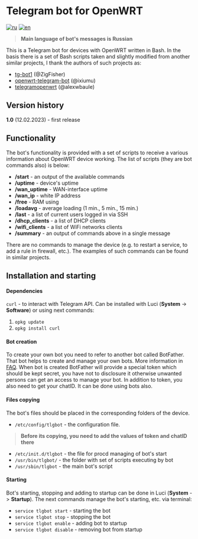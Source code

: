 # Telegram bot for OpenWRT

[![ru](https://img.shields.io/badge/lang-ru-red.svg)](https://github.com/varakh/multilanguage-readme-pattern/blob/master/README.md)
[![en](https://img.shields.io/badge/lang-en-blue.svg)](https://github.com/varakh/multilanguage-readme-pattern/blob/master/README.md)

> **Main language of bot's messages is Russian**

This is a Telegram bot for devices with OpenWRT written in Bash. In the basis there is a set of Bash scripts taken and slightly modified from another similar projects, I thank the authors of such projects as: 

 * [tg-bot1](https://github.com/ZigFisher/glutinium/tree/master/tg-bot1) (@ZigFisher) 
 * [openwrt-telegram-bot](https://github.com/ixiumu/openwrt-telegram-bot) (@ixiumu) 
 * [telegramopenwrt](https://github.com/alexwbaule/telegramopenwrt) (@alexwbaule)

## Version history

**1.0** (12.02.2023) - first release

## Functionality

The bot's functionality is provided with a set of scripts to receive a various information about OpenWRT device working.
The list of scripts (they are bot commands also) is below: 

* **/start** - an output of the available commands
* **/uptime** - device's uptime
* **/wan_uptime** - WAN-interface uptime 
* **/wan_ip** - white IP address
* **/free** - RAM using
* **/loadavg** - average loading (1 min., 5 min., 15 min.)
* **/last** - a list of current users logged in via SSH
* **/dhcp_clients** - a list of DHCP clients
* **/wifi_clients** - a list of WiFi networks clients
* **/summary** - an output of commands above in a single message

There are no commands to manage the device (e.g. to restart a service, to add a rule in firewall, etc.). The examples of such commands can be found in similar projects.

## Installation and starting

#### Dependencies

`curl` - to interact with Telegram API. Can be installed with Luci (**System** -> **Software**) or using next commands:

1. `opkg update`
2. `opkg install curl`

#### Bot creation 

To create your own bot you need to refer to another bot called BotFather. That bot helps to create and manage your own bots. More information in [FAQ](https://core.telegram.org/bots/faq#how-do-i-create-a-bot).
When bot is created BotFather will provide a special token which should be kept secret, you have not to disclosure it otherwise unwanted persons can get an access to manage your bot.
In addition to token, you also need to get your chatID. It can be done using bots also.
 
#### Files copying

The bot's files should be placed in the corresponding folders of the device. 

* `/etc/config/tlgbot` - the configuration file. 
> **Before its copying, you need to add the values of token and chatID there**
* `/etc/init.d/tlgbot` - the file for procd managing of bot's start
* `/usr/bin/tlgbot/` - the folder with set of scripts executing by bot
* `/usr/sbin/tlgbot` - the main bot's script

#### Starting

Bot's starting, stopping and adding to startup can be done in Luci (**System** -> **Startup**).
The next commands manage the bot's starting, etc. via terminal:

* `service tlgbot start` - starting the bot
* `service tlgbot stop` - stopping the bot
* `service tlgbot enable` - adding bot to startup
* `service tlgbot disable` - removing bot from startup
